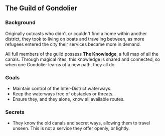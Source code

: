 ## The Guild of Gondolier

### Background

Originally outcasts who didn't or couldn't find a home within another district, they took to living on boats and traveling between, as more refugees entered the city their services became more in demand.

All full members of the guild possess **The Knowledge**, a full map of all the canals. Through magical rites, this knowledge is shared and connected, so when one Gondolier learns of a new path, they all do.  


### Goals

* Maintain control of the Inter-District waterways.
* Keep the waterways free of obstacles or threats.
* Ensure they, and they alone, know all available routes.

### Secrets

* They know the old canals and secret ways, allowing them to travel unseen. This is not a service they offer openly, or lightly. 